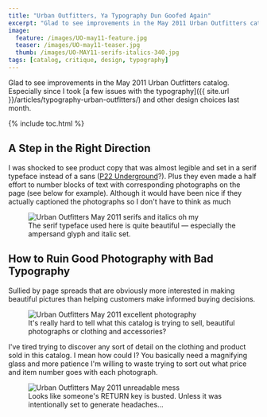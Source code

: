 ```yaml
---
title: "Urban Outfitters, Ya Typography Dun Goofed Again"
excerpt: "Glad to see improvements in the May 2011 Urban Outfitters catalog. Especially since I took a few issues with their typography last month."
image: 
  feature: /images/UO-may11-feature.jpg
  teaser: /images/UO-may11-teaser.jpg
  thumb: /images/UO-MAY11-serifs-italics-340.jpg
tags: [catalog, critique, design, typography]
---
```


Glad to see improvements in the May 2011 Urban Outfitters catalog. Especially since I took [a few issues with the typography]({{ site.url }}/articles/typography-urban-outfitters/) and other design choices last month.

{% include toc.html %}

## A Step in the Right Direction

I was shocked to see product copy that was almost legible and set in a serif typeface instead of a sans ([P22 Underground](http://www.p22.com/products/underground.html)?). Plus they even made a half effort to number blocks of text with corresponding photographs on the page (see below for example). Although it would have been nice if they actually captioned the photographs so I don't have to think as much

<figure>
	<img src="{{ site.url }}/images/UO-MAY11-serifs-italics.jpg" alt="Urban Outfitters May 2011 serifs and italics oh my" />
	<figcaption>The serif typeface used here is quite beautiful &#8212; especially the ampersand glyph and italic set.</figcaption>
</figure>

## How to Ruin Good Photography with Bad Typography

Sullied by page spreads that are obviously more interested in making beautiful pictures than helping customers make informed buying decisions.

<figure>
	<img src="{{ site.url }}/images/UO-MAY11-photography.jpg" alt="Urban Outfitters May 2011 excellent photography" />
	<figcaption>It's really hard to tell what this catalog is trying to sell, beautiful photographs or clothing and accessories?</figcaption>
</figure>

I've tired trying to discover any sort of detail on the clothing and product sold in this catalog. I mean how could I? You basically need a magnifying glass and more patience I'm willing to waste trying to sort out what price and item number goes with each photograph.

<figure>
	<img src="{{ site.url }}/images/UO-MAY11-unreadable-mess.jpg" alt="Urban Outfitters May 2011 unreadable mess" />
	<figcaption>Looks like someone's RETURN key is busted. Unless it was intentionally set to generate headaches&#8230;</figcaption>
</figure>
